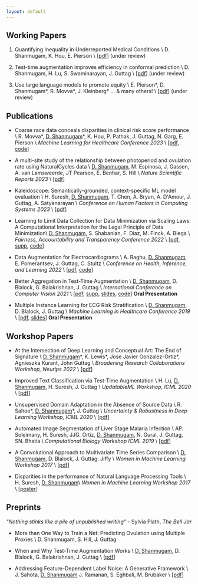 ```yaml
---
layout: default
---
```


## Working Papers

1. Quantifying Inequality in Underreported Medical Conditions \\
D. Shanmugam, K. Hou, E. Pierson \\
[[pdf](https://arxiv.org/abs/2110.04133)] (under review)

2. Test-time augmentation improves efficiency in conformal prediction \\
D. Shanmugam, H. Lu, S. Swaminarayan, J. Guttag \\
[[pdf](pdfs/tta_icml_2024.pdf)] (under review)

3. Use large language models to promote equity \\
E. Pierson\*, D. Shanmugam\*, R. Movva\*, J. Kleinberg\* ... & many others! \\
[[pdf](https://arxiv.org/abs/2312.14804)] (under review)

## Publications

- Coarse race data conceals disparities in clinical risk score performance \\
R. Movva\*, <u>D. Shanmugam</u>\*, K. Hou, P. Pathak, J. Guttag, N. Garg, E. Pierson \\
*Machine Learning for Healthcare Conference 2023* \\
[[pdf](https://arxiv.org/abs/2304.09270), [code](https://github.com/rmovva/granular-race-disparities_mlhc23)]

- A multi-site study of the relationship between photoperiod and ovulation rate using NaturalCycles data \\
<u>D. Shanmugam</u>, M. Espinosa, J. Gassen, A. van Lamsweerde, JT Pearson, E. Benhar, S. Hill \\
*Nature Scientific Reports 2023* \\
[[pdf](https://www.nature.com/articles/s41598-023-34940-z)]

- Kaleidoscope: Semantically-grounded, context-specific ML model evaluation \\
H. Suresh, <u>D. Shanmugam</u>, T. Chen, A. Bryan, A. D'Amour, J. Guttag, A. Satyanarayan \\
*Conference on Human Factors in Computing Systems 2023* \\
[[pdf](https://doi.org/10.1145/3544548.3581482)]

- Learning to Limit Data Collection for Data Minimization via Scaling Laws: A Computational Interpretation for the Legal Principle  of Data Minimization\\
<u>D. Shanmugam</u>, S. Shabanian, F. Diaz, M. Finck, A. Biega \\
*Fairness, Accountability and Transparency Conference 2022* \\
[[pdf](pdfs/facct_2022_lldc.pdf), [supp](pdfs/facct_2022_lldc_supp.pdf), [code](https://github.com/divyashan/learning_to_limit)]

- Data Augmentation for Electrocardiograms  \\
A. Raghu, <u>D. Shanmugam</u>, E. Pomerantsev, J. Guttag, C. Stultz \\
*Conference on Health, Inference, and Learning 2022* \\
[[pdf](https://arxiv.org/abs/2204.04360), [code](https://github.com/aniruddhraghu/ecg_aug)]

- Better Aggregation in Test-Time Augmentation \\
<u>D. Shanmugam</u>, D. Blalock, G. Balakrishnan, J. Guttag \\
*International Conference on Computer Vision 2021* \\
[[pdf](pdfs/tta_iccv_2021.pdf), [supp](pdfs/2021_ICCV_TTA_supplement.pdf), [slides](pdfs/tta_iccv_slides.pdf), [code](https://github.com/divyashan/test-time-augmentation)] **Oral Presentation**

- Multiple Instance Learning for ECG Risk Stratification \\
<u>D. Shanmugam</u>, D. Blalock, J. Guttag \\
*Machine Learning in Healthcare Conference 2019* \\
[[pdf](pdfs/ecg_mlhc_2019.pdf), [slides](pdfs/ecg_mlhc_slides.pdf)] **Oral Presentation**


## Workshop Papers

- At the Intersection of Deep Learning and Conceptual Art: The End of Signature \\
<u>D. Shanmugam</u>\*, K. Lewis\*, Jose Javier Gonzalez-Ortiz\*, Agnieszka Kurant, John Guttag \\
*Broadening Research Collaborations Workshop, Neurips 2022* \\
[[pdf](https://arxiv.org/abs/2207.04312)]


- Improved Text Classification via Test-Time Augmentation \\
H. Lu, <u>D. Shanmugam</u>, H. Suresh, J. Guttag \\
*UpdatableML Workshop, ICML 2020* \\
[[pdf](https://arxiv.org/abs/2206.13607)]

- Unsupervised Domain Adaptation in the Absence of Source Data \\
R. Sahoo\*, <u>D. Shanmugam</u>\*, J. Guttag \\
*Uncertainty & Robustness in Deep Learning Workshop, ICML 2020* \\
[[pdf](pdfs/udl_icml_2020.pdf)]

- Automated Image Segmentation of Liver Stage Malaria Infection \\
AP. Soleimany, H. Suresh, JJG. Ortiz, <u>D. Shanmugam</u>, N. Gural, J. Guttag, SN. Bhatia \\
*Computational Biology Workshop ICML 2019* \\
[[pdf](pdfs/icml_workshop_2019.pdf)]

- A Convolutional Approach to Multivariate Time Series Comparison \\
<u>D. Shanmugam</u>, D. Blalock, J. Guttag: Jiffy \\
*Women in Machine Learning Workshop 2017* \\
[[pdf](pdfs/jiffy.pdf)]

- Disparities in the performance of Natural Language Processing Tools \\
H. Suresh, <u>D. Shanmugam</u>\\
*Women in Machine Learning Workshop 2017* \\
[[poster](pdfs/wimlposter_2017.pdf)]

## Preprints 

_"Nothing stinks like a pile of unpublished writing"_ - Sylvia Plath, _The Bell Jar_

- More than One Way to Train a Net: Predicting Ovulation using Multiple Proxies \\
D. Shanmugam, S. Hill, J. Guttag


- When and Why Test-Time Augmentation Works \\
<u>D. Shanmugam</u>, D. Blalock, G. Balakrishnan, J. Guttag \\
[[pdf](pdfs/when_and_why.pdf)] 


- Addressing Feature-Dependent Label Noise: A Generative Framework \\
J. Sahota, <u>D. Shanmugam</u> J. Ramanan, S. Eghbali, M. Brubaker \\
[[pdf](pdfs/KDD_2019_label_noise_correction.pdf)]